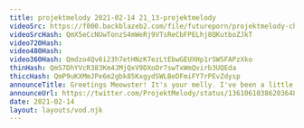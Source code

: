 ```yaml
---
title: projektmelody 2021-02-14 21_13-projektmelody
videoSrc: https://f000.backblazeb2.com/file/futureporn/projektmelody-chaturbate-2021-02-14.mp4
videoSrcHash: QmX5eCcNUwTonzS4mWeRj9VTsReCbFPELhj8QKutboZJkT
video720Hash: 
video480Hash: 
video360Hash: Qmdzo4Qv6i23h7etHNzK7ezLtEbwGEUXHp1rSW5FAPzXko
thinHash: QmS7DhYVcR383Km4JMjQxV9DXoDr7swTxWmQvirb3UQEda
thiccHash: QmP9uKXMmJPe6m2gbk85KxgydSWLBeDFmiFY7rPEvZdysp
announceTitle: Greetings Meowster! It's your melly. I've been a little naughty and I think I deserve holiday spankings, don't you?
announceUrl: https://twitter.com/ProjektMelody/status/1361061038620364812
date: 2021-02-14
layout: layouts/vod.njk
---
```

